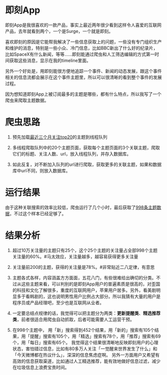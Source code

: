# 即刻App
即刻App是我很喜欢的一款产品，事实上最近两年很少看到这样令人喜爱的互联网产品，去年就看到两个，一个是Surge，一个就是即刻。

喜欢即刻的原因是它能帮我解决了一些信息获取上的问题，一些没有专门组织生产和维护的消息，特别是一些小众、冷门信息，比如BBC新出了什么好的纪录片，比如SpaceX有什么新闻，等等……即刻能通过爬虫和人工筛选编辑的方式第一时间获取这些消息，显示在我的timeline里面。

另外一个好处是，用即刻能很方便地追踪一个事件、新闻的动态发展，跟这个事件相关的信息流都会展示在这个事件主题里，所以可以很清晰的看到整个事件的发展过程。

因为想知道即刻App上被订阅最多的主题是哪些，都有什么特点，所以我写了一个爬虫来爬取主题数据。

# 爬虫思路

1. 预先加载[最近三个月关注top20](https://github.com/gentleming/jikeSpider/blob/master/jiketop20.txt)的主题到线程队列

2. 多线程爬取队列中的20个主题页面，获取每个主题页面的3个关联主题，爬取它们的标题、关注人数、url，放入线程队列，并存入数据库。

3. 如此反复，对不断加入队列的url进行爬取，获取更多的关联主题，如果和数据库中url不同，则放入数据库。

# 运行结果

由于这种关联搜索的效率比较低，爬虫运行了几个小时，最后获取了[998条主题数据](https://github.com/gentleming/jikeSpider/blob/master/jike.csv)，不过这个样本已经足够了。

# 结果分析
1. 超过10万关注量的主题只有25个，这个25个主题的关注量占全部998个主题关注量的60%。#马太效应，关注量越多，越容易获得更多关注量

2. 关注量前200的主题，获得的关注量是78%。#非常贴近二八定律，有意思

3. 主题各式各样，内容涵盖方方面面，五花八门，有些很难给出确切的分类。不过从这些主题来看，可以判别的是即刻App用户的普遍素质是很高的，对歪国的科技和文化了解很多，重度的互联网用户，苹果用户居多。另外，看美剧明显多于看韩剧的，这也说明男性用户比例占大部分。所以我猜有大量的用户是程序员或产品经理吧，至少也是互联网从业者。

4. 一定要总结点规律的话，我觉得可以把主题分为两类：**更新提醒类**、**精选推荐类**，前者很适合用爬虫自动抓取，后者可能需要人工运营干预。

5. 在998个主题中，
  用「新」搜索得到452个结果，用「新的」搜索有105个结果，用「提醒」搜索有105个，用「精选」搜索有78个，用「推荐」搜索有69个，用「每日」搜索有65个。
 我觉得这个结果很清晰地反映即刻用户的心理状态，害怕错过信息，比如有80多万人关注「一觉醒来世界发生了什么」和「今天微博都在热议什么」，深深的信息焦虑症啊。
另外一方面用户又希望有高效的信息获取渠道，比如通过人工精选推荐，能有效地做好信息过滤，减少在垃圾信息上浪费宝贵时间。

